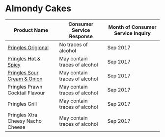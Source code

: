 # Almondy Cakes

| Product Name     | Consumer Service Response         | Month of Consumer Service Inquiry        |
|------------------|------------------|----------------------|
| [Pringles Origional](https://www.willys.se/sok?q=pringles)      |  No traces of alcohol        | Sep 2017              |
| [Pringles Hot & Spicy](https://www.pringles.com/se/products/flavours/pringles-hot-spicy-190g-product.html)      |  May contain traces of alcohol        | Sep 2017             |
| [Pringles Sour Cream & Onion](https://www.pringles.com/se/products/flavours/pringles-sour-cream-onion.html)      | May contain traces of alcohol         | Sep 2017             |
| Pringles Prawn Cocktail Flavour     |  May contain traces of alcohol        | Sep 2017             |
| Pringles Grill      | May contain traces of alcohol         | Sep 2017             |
| Pringles Xtra Cheesy Nacho Cheese      | May contain traces of alcohol         | Sep 2017             |
